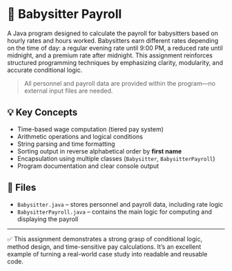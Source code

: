 # 👶 Babysitter Payroll

A Java program designed to calculate the payroll for babysitters based on hourly rates and hours worked. Babysitters earn different rates depending on the time of day: a regular evening rate until 9:00 PM, a reduced rate until midnight, and a premium rate after midnight. This assignment reinforces structured programming techniques by emphasizing clarity, modularity, and accurate conditional logic.

> All personnel and payroll data are provided within the program—no external input files are needed.

## 💡 Key Concepts
- Time-based wage computation (tiered pay system)
- Arithmetic operations and logical conditions
- String parsing and time formatting
- Sorting output in reverse alphabetical order by **first name**
- Encapsulation using multiple classes (`Babysitter`, `BabysitterPayroll`)
- Program documentation and clear console output

## 📄 Files
- `Babysitter.java` – stores personnel and payroll data, including rate logic
- `BabysitterPayroll.java` – contains the main logic for computing and displaying the payroll

---

✅ This assignment demonstrates a strong grasp of conditional logic, method design, and time-sensitive pay calculations. It’s an excellent example of turning a real-world case study into readable and reusable code.
